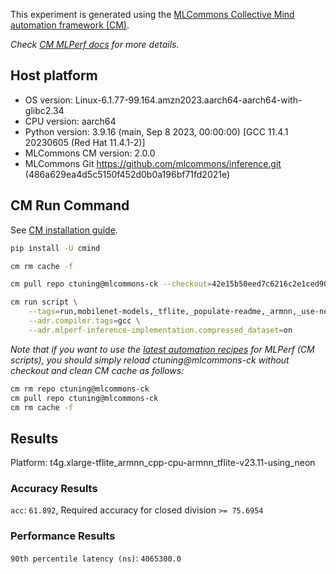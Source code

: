 This experiment is generated using the [MLCommons Collective Mind automation framework (CM)](https://github.com/mlcommons/ck).

*Check [CM MLPerf docs](https://github.com/mlcommons/ck/tree/master/docs/mlperf) for more details.*

## Host platform

* OS version: Linux-6.1.77-99.164.amzn2023.aarch64-aarch64-with-glibc2.34
* CPU version: aarch64
* Python version: 3.9.16 (main, Sep  8 2023, 00:00:00) 
[GCC 11.4.1 20230605 (Red Hat 11.4.1-2)]
* MLCommons CM version: 2.0.0
* MLCommons Git https://github.com/mlcommons/inference.git (486a629ea4d5c5150f452d0b0a196bf71fd2021e)


## CM Run Command

See [CM installation guide](https://github.com/mlcommons/ck/blob/master/docs/installation.md).

```bash
pip install -U cmind

cm rm cache -f

cm pull repo ctuning@mlcommons-ck --checkout=42e15b50eed7c6216c2e1ced9078cc9bde987eac

cm run script \
	--tags=run,mobilenet-models,_tflite,_populate-readme,_armnn,_use-neon \
	--adr.compiler.tags=gcc \
	--adr.mlperf-inference-implementation.compressed_dataset=on
```
*Note that if you want to use the [latest automation recipes](https://access.cknowledge.org/playground/?action=scripts) for MLPerf (CM scripts),
 you should simply reload ctuning@mlcommons-ck without checkout and clean CM cache as follows:*

```bash
cm rm repo ctuning@mlcommons-ck
cm pull repo ctuning@mlcommons-ck
cm rm cache -f

```

## Results

Platform: t4g.xlarge-tflite_armnn_cpp-cpu-armnn_tflite-v23.11-using_neon

### Accuracy Results 
`acc`: `61.892`, Required accuracy for closed division `>= 75.6954`

### Performance Results 
`90th percentile latency (ns)`: `4065300.0`
